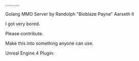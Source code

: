 ...........

Golang MMO Server by Randolph "Bioblaze Payne" Aarseth II

I got very bored.

Please contribute.

Make this into something anyone can use.

Unreal Engine 4 Plugin: <URL HERE EVENTUALLY>